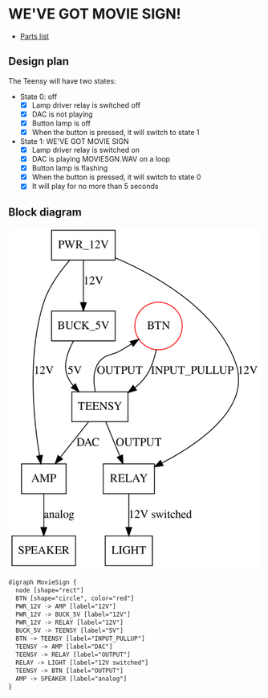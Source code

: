 # WE'VE GOT MOVIE SIGN!

* [Parts list](https://www.amazon.com/hz/wishlist/ls/E0ANLW49C5FE)

## Design plan

The Teensy will have two states:

- State 0: off
    - [x] Lamp driver relay is switched off
    - [x] DAC is not playing
    - [x] Button lamp is off
    - [x] When the button is pressed, it will switch to state 1
- State 1: WE'VE GOT MOVIE SIGN
    - [x] Lamp driver relay is switched on
    - [x] DAC is playing MOVIESGN.WAV on a loop
    - [x] Button lamp is flashing
    - [x] When the button is pressed, it will switch to state 0
    - [x] It will play for no more than 5 seconds

## Block diagram

![Wiring diagram](https://raw.githubusercontent.com/hatfield-lansdale-collective/movie-sign/master/movie_sign.svg?sanitize=true)

    digraph MovieSign {
      node [shape="rect"]
      BTN [shape="circle", color="red"]
      PWR_12V -> AMP [label="12V"]
      PWR_12V -> BUCK_5V [label="12V"]
      PWR_12V -> RELAY [label="12V"]
      BUCK_5V -> TEENSY [label="5V"]
      BTN -> TEENSY [label="INPUT_PULLUP"]
      TEENSY -> AMP [label="DAC"]
      TEENSY -> RELAY [label="OUTPUT"]
      RELAY -> LIGHT [label="12V switched"]
      TEENSY -> BTN [label="OUTPUT"]
      AMP -> SPEAKER [label="analog"]
    }
